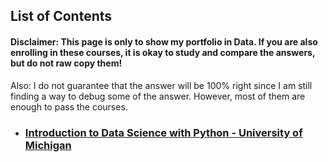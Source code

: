 ## List of Contents

#### Disclaimer: This page is only to show my portfolio in Data. If you are also enrolling in these courses, it is okay to study and compare the answers, but do not raw copy them! 

Also: I do not guarantee that the answer will be 100% right since I am still finding a way to debug some of the answer. However, most of them are enough to pass the courses.

* ### [Introduction to Data Science with Python - University of Michigan]()